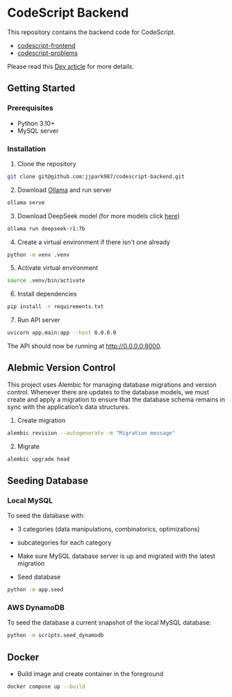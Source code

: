 # CodeScript Backend

This repository contains the backend code for CodeScript.

- [codescript-frontend](https://github.com/jjpark987/codescript-frontend)
- [codescript-problems](https://github.com/jjpark987/codescript-problems)

Please read this [Dev article](https://dev.to/jjpark987/building-a-code-problem-solving-assistant-4b71) for more details.

## Getting Started

### Prerequisites

- Python 3.10+
- MySQL server

### Installation

1. Clone the repository

```zsh
git clone git@github.com:jjpark987/codescript-backend.git
```

2. Download [Ollama](https://ollama.com/) and run server

```zsh
ollama serve
```

3. Download DeepSeek model (for more models click [here](https://ollama.com/library/deepseek-r1:7b))

```zsh
ollama run deepseek-r1:7b
```

4. Create a virtual environment if there isn't one already

```zsh
python -m venv .venv
```

5. Activate virtual environment

```zsh
source .venv/bin/activate
```

6. Install dependencies

```zsh
pip install -r requirements.txt
```

7. Run API server

```zsh
uvicorn app.main:app --host 0.0.0.0
```

The API should now be running at http://0.0.0.0:8000.

## Alebmic Version Control

This project uses Alembic for managing database migrations and version control. Whenever there are updates to the database models, we must create and apply a migration to ensure that the database schema remains in sync with the application’s data structures.

1. Create migration

```zsh
alembic revision --autogenerate -m "Migration message"
```

2. Migrate

```zsh
alembic upgrade head
```

## Seeding Database

### Local MySQL

To seed the database with:
- 3 categories (data manipulations, combinatorics, optimizations)
- subcategories for each category

- Make sure MySQL database server is up and migrated with the latest migration

- Seed database

```zsh
python -m app.seed
```

### AWS DynamoDB

To seed the database a current snapshot of the local MySQL database:

```zsh
python -m scripts.seed_dynamodb
```

## Docker

- Build image and create container in the foreground

```zsh
docker compose up --build
```
